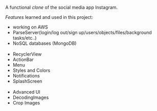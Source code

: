 <p>A functional <i>clone</i> of the social media app Instagram.</p>

<p><i>Features</i> learned and used in this project:</p>

<ul>
  <li>working on AWS</li>
  <li>ParseServer(login/log out/sign up/users/objects/files/background tasks/etc..)</li>
  <li>NoSQL databases (MongoDB)</li>
  <br>
  <li>RecyclerView</li>
  <li>ActionBar</li>
  <li>Menu</li>
  <li>Styles and Colors</li>
  <li>Notifications</li>
  <li>SplashScreen</li>
  <br>
  <li>Advanced UI</li>
  <li>DecodingImages</li>
  <li>Crop Images</li>
</ul>

